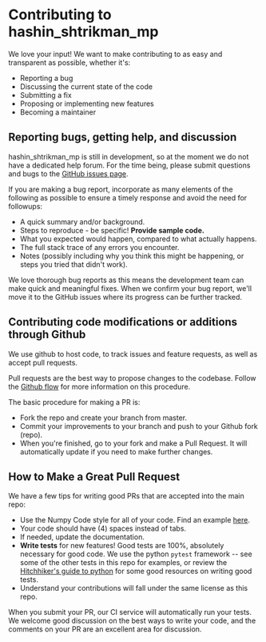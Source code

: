 # Contributing to hashin_shtrikman_mp

We love your input! We want to make contributing to as easy and
transparent as possible, whether it's:

- Reporting a bug
- Discussing the current state of the code
- Submitting a fix
- Proposing or implementing new features
- Becoming a maintainer

## Reporting bugs, getting help, and discussion

hashin_shtrikman_mp is still in development, so at the moment we
do not have a dedicated help forum. For the time being, please
submit questions and bugs to the
[GitHub issues page](https://github.com/carlacupcake/hashin_shtrikman_mp/issues).

If you are making a bug report, incorporate as many elements of the
following as possible to ensure a timely response and avoid the
need for followups:

- A quick summary and/or background.
- Steps to reproduce - be specific! **Provide sample code.**
- What you expected would happen, compared to what actually happens.
- The full stack trace of any errors you encounter.
- Notes (possibly including why you think this might be happening,
  or steps you tried that didn't work).

We love thorough bug reports as this means the development team can
make quick and meaningful fixes. When we confirm your bug report,
we'll move it to the GitHub issues where its progress can be
further tracked.

## Contributing code modifications or additions through Github

We use github to host code, to track issues and feature requests,
as well as accept pull requests.

Pull requests are the best way to propose changes to the codebase.
Follow the [Github flow](https://www.atlassian.com/git/tutorials/comparing-workflows/forking-workflow)
for more information on this procedure.

The basic procedure for making a PR is:

- Fork the repo and create your branch from master.
- Commit your improvements to your branch and push to your Github fork (repo).
- When you're finished, go to your fork and make a Pull Request. It will
  automatically update if you need to make further changes.

## How to Make a Great Pull Request

We have a few tips for writing good PRs that are accepted into the main repo:

- Use the Numpy Code style for all of your code. Find an example [here](hhttps://sphinxcontrib-napoleon.readthedocs.io/en/latest/example_numpy.html#example-numpy).
- Your code should have (4) spaces instead of tabs.
- If needed, update the documentation.
- **Write tests** for new features! Good tests are 100%, absolutely necessary
  for good code. We use the python `pytest` framework -- see some of the
  other tests in this repo for examples, or review the [Hitchhiker's guide
  to python](https://docs.python-guide.org/writing/tests) for some good
  resources on writing good tests.
- Understand your contributions will fall under the same license as this repo.

When you submit your PR, our CI service will automatically run your tests.
We welcome good discussion on the best ways to write your code, and the comments
on your PR are an excellent area for discussion.
